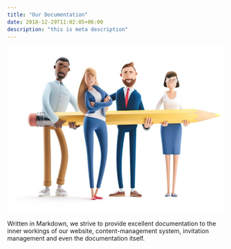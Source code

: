 ```yaml
---
title: "Our Documentation"
date: 2018-12-29T11:02:05+06:00
description: "this is meta description"
---
```


![image](getting-started.jpg?width=500px)

Written in Markdown, we strive to provide excellent documentation to the inner workings of our website, content-management system, invitation management and even the documentation itself.
